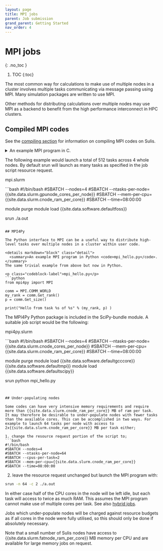 ```yaml
---
layout: page
title: MPI jobs 
parent: Job submission
grand_parent: Getting Started
nav_order: 4
---
```


# MPI jobs
{: .no_toc }

1. TOC
{:toc}

The most common way for calculations to make use of multiple nodes in a cluster involves multiple tasks communicating via message passing using MPI. Many simulation packages are written to use MPI.

Other methods for distributing calculations over multiple nodes may use MPI as a backend to benefit from the high performance interconnect in HPC clusters.

## Compiled MPI codes

See the [compiling section](../software/compiling) for information on compiling MPI codes on Sulis.

<details markdown="block" class="detail">
  <summary>An example MPI program in C.</summary>
An trivial example of a hello world code in MPI.

<p class="codeblock-label">mpi_hello.c</p>
```c 
#include <stdio.h>
#include <stdio.h>
#include <stdlib.h>
#include "mpi.h"

int main(int argc, char* argv[]) {

  int my_rank, p;
  MPI_Init(&argc, &argv);
  MPI_Comm_rank ( MPI_COMM_WORLD, &my_rank );
  MPI_Comm_size ( MPI_COMM_WORLD, &p );
  printf("Hello from task %d of %d\n", my_rank, p );
  MPI_Finalize();
  exit(EXIT_SUCCESS);

}
``` 
This might be compiled into the executable `a.out` via:
```bash
{{site.data.terminal.prompt}} module load {{site.data.software.defaultfoss}}
{{site.data.terminal.prompt}} mpicc mpi_hello.c
```
</details>

The following example would launch a total of 512 tasks across 4 whole nodes. By default
srun will launch as many tasks as specified in the job script resource request.

<p class="codeblock-label">mpi.slurm</p>
```bash
#!/bin/bash
#SBATCH --nodes=4
#SBATCH --ntasks-per-node={{site.data.slurm.gpunode_cores_per_node}}
#SBATCH --mem-per-cpu={{site.data.slurm.cnode_ram_per_core}}
#SBATCH --time=08:00:00

module purge
module load {{site.data.software.defaultfoss}}

srun ./a.out
```

## MPI4Py 

The Python interface to MPI can be a useful way to distribute high-level tasks over multiple nodes in a cluster within user code.

<details markdown="block" class="detail">
  <summary>An example MPI program in Python <code>mpi_hello.py</code>.</summary>
The same trivial example from above but now in Python.

<p class="codeblock-label">mpi_hello.py</p>
```python
from mpi4py import MPI

comm = MPI.COMM_WORLD
my_rank = comm.Get_rank()
p = comm.Get_size()

print("Hello from task %s of %s" % (my_rank, p) )
``` 
</details>

The MPI4Py Python package is included in the SciPy-bundle module. A suitable job script would be the following:

<p class="codeblock-label">mpi4py.slurm</p>
```bash
#!/bin/bash
#SBATCH --nodes=4
#SBATCH --ntasks-per-node={{site.data.slurm.cnode_cores_per_node}}
#SBATCH --mem-per-cpu={{site.data.slurm.cnode_ram_per_core}}
#SBATCH --time=08:00:00

module purge
module load {{site.data.software.defaultgcccore}} {{site.data.software.defaultmpi}}
module load {{site.data.software.defaultscipy}}

srun python mpi_hello.py
```


## Under-populating nodes

Some codes can have very intensive memory requirements and require more than {{site.data.slurm.cnode_ram_per_core}} MB of ram per task. It may therefore be desirable to under-populate nodes with fewer tasks than the available cores. This can be accomplished in two ways. For example to launch 64 tasks per node with access to 2x{{site.data.slurm.cnode_ram_per_core}} MB per task either;

1. change the resource request portion of the script to;
```bash
#!/bin/bash
#SBATCH --nodes=4
#SBATCH --ntasks-per-node=64
#SBATCH --cpus-per-task=2
#SBATCH --mem-per-cpu={{site.data.slurm.cnode_ram_per_core}}
#SBATCH --time=08:00:00
````
2. leave the resource request unchanged but launch the MPI program with:
```bash
srun -n 64 -c 2 ./a.out
````

In either case half of the CPU cores in the node will be left idle, but each task will access to twice as much RAM. This assumes the MPI program cannot make use of multiple cores per task. See also [hybrid jobs](../hybrid/). 

Jobs which under-populate nodes will be charged against resource budgets as if all cores in the node were fully utilised, so this should only be done if absolutely necessary. 

Note that a small number of Sulis nodes have access to {{site.data.slurm.fatnode_ram_per_core}} MB memory per CPU and are available for large memory jobs on request.